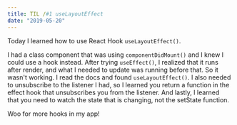 ```yaml
---
title: TIL /#1 useLayoutEffect
date: "2019-05-20"
---
```


Today I learned how to use React Hook `useLayoutEffect()`. 

I had a class component that was using `componentDidMount()` and I knew I could use a hook instead. After trying `useEffect()`, I realized that it runs after render, and what I needed to update was running before that. So it wasn't working. I read the docs and found `useLayoutEffect()`. I also needed to unsubscribe to the listener I had, so I learned you return a function in the effect hook that unsubscribes you from the listener. And lastly, I learned that you need to watch the state that is changing, not the setState function. 

Woo for more hooks in my app!
